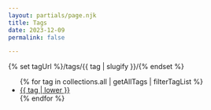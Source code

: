 ```yaml
---
layout: partials/page.njk
title: Tags
date: 2023-12-09 
permalink: false

---
```

{% set tagUrl %}/tags/{{ tag | slugify }}/{% endset %}
<ul>
{% for tag in collections.all | getAllTags | filterTagList %}
	<li><a href="{{ tagUrl }}" class="post-tag">{{ tag | lower  }}</a></li>
{% endfor %}
</ul>